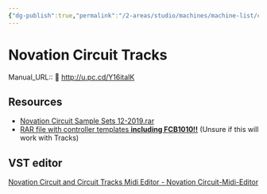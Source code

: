 ```yaml
---
{"dg-publish":true,"permalink":"/2-areas/studio/machines/machine-list/circuit-tracks/","dgHomeLink":true,"dgPassFrontmatter":false}
---
```



# Novation Circuit Tracks
Manual_URL::  📄 http://u.pc.cd/Y16italK

## Resources
- [Novation Circuit Sample Sets 12-2019.rar](https://www.dropbox.com/s/von9tid3e4kfy30/Novation%20Circuit%20Sample%20Sets%2012-2019.rar)
- [RAR file with controller templates **including FCB1010!!**](https://www.dropbox.com/s/sgf2u6v75unku00/Circuit%20Controller%20Templates%2011-2018.rar) (Unsure if this will work with Tracks)

## VST editor
[Novation Circuit and Circuit Tracks Midi Editor - Novation Circuit-Midi-Editor](https://circuit-midi-editor.jimdofree.com/)